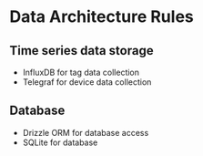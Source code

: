 # Data Architecture Rules

## Time series data storage

- InfluxDB for tag data collection
- Telegraf for device data collection

## Database

- Drizzle ORM for database access
- SQLite for database
